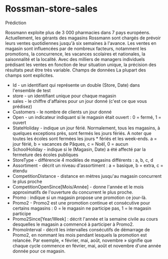 # Rossman-store-sales
Prédiction

Rossmann exploite plus de 3 000 pharmacies dans 7 pays européens. Actuellement, les gérants des magasins Rossmann sont chargés de prévoir 
leurs ventes quotidiennes jusqu'à six semaines à l'avance. Les ventes en magasin sont influencées par de nombreux facteurs, 
notamment les promotions, la concurrence, les vacances scolaires et nationales, la saisonnalité et la localité.
Avec des milliers de managers individuels prédisant les ventes en fonction de leur situation unique, la précision des résultats peut être très variable.
Champs de données
La plupart des champs sont explicites. 
* Id - un identifiant qui représente un double (Store, Date) dans l'ensemble de test
* store - un identifiant unique pour chaque magasin
* sales - le chiffre d'affaires pour un jour donné (c'est ce que vous prédisez)
* Customers  - le nombre de clients un jour donné
* Open - un indicateur indiquant si le magasin était ouvert : 0 = fermé, 1 = ouvert
* StateHoliday - indique un jour férié. Normalement, tous les magasins, à quelques exceptions près, sont fermés les jours fériés.
   A noter que toutes les écoles sont fermées les jours * fériés et les week-ends. a = jour férié, b = vacances de Pâques, c = Noël, 0 = aucun
* SchoolHoliday - indique si le (Magasin, Date) a été affecté par la fermeture des écoles publiques
* StoreType  - différencie 4 modèles de magasins différents : a, b, c, d
* Assortiment - décrit un niveau d'assortiment : a = basique, b = extra, c = étendu
* CompetitionDistance - distance en mètres jusqu'au magasin concurrent le plus proche
* CompetitionOpenSince[Mois/Année] - donne l'année et le mois approximatifs de l'ouverture du concurrent le plus proche.
* Promo : indique si un magasin propose une promotion ce jour-là.
* Promo2 - Promo2 est une promotion continue et consécutive pour certains magasins : 0 = le magasin ne participe pas, 1 = le magasin participe
* Promo2Since[Year/Week] : décrit l'année et la semaine civile au cours desquelles le magasin a commencé à participer à Promo2.
* PromoInterval - décrit les intervalles consécutifs de démarrage de Promo2, en nommant les mois pendant lesquels la promotion est relancée.
  Par exemple, « février, mai, août, novembre » signifie que chaque cycle commence en février, mai, août et novembre d'une année donnée pour ce magasin.
